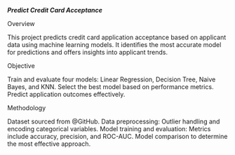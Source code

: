 ***Predict Credit Card Acceptance***

Overview

This project predicts credit card application acceptance based on applicant data using machine learning models. It identifies the most accurate model for predictions and offers insights into applicant trends.

Objective

Train and evaluate four models: Linear Regression, Decision Tree, Naive Bayes, and KNN.
Select the best model based on performance metrics.
Predict application outcomes effectively.


Methodology

Dataset sourced from @GitHub.
Data preprocessing: Outlier handling and encoding categorical variables.
Model training and evaluation: Metrics include accuracy, precision, and ROC-AUC.
Model comparison to determine the most effective approach.

